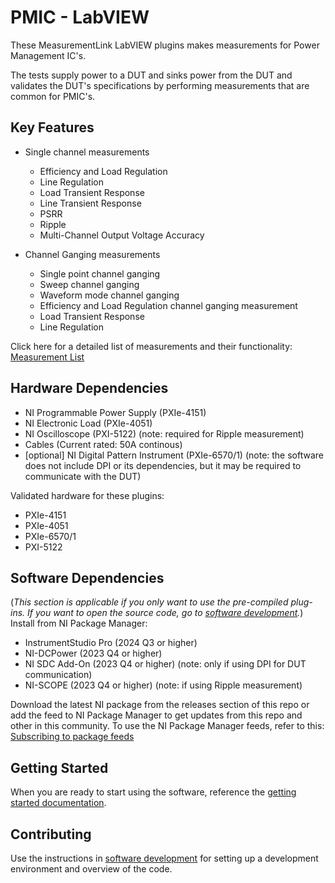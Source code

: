 # PMIC - LabVIEW

 These MeasurementLink LabVIEW plugins makes measurements for Power Management IC's.
 
 The tests supply power to a DUT and sinks power from the DUT and validates the DUT's specifications by performing measurements that are common for PMIC's.

## Key Features

 - Single channel measurements
   - Efficiency and Load Regulation
   - Line Regulation
   - Load Transient Response
   - Line Transient Response
   - PSRR
   - Ripple
   - Multi-Channel Output Voltage Accuracy

 - Channel Ganging measurements
   - Single point channel ganging
   - Sweep channel ganging
   - Waveform mode channel ganging
   - Efficiency and Load Regulation channel ganging measurement
   - Load Transient Response
   - Line Regulation

Click here for a detailed list of measurements and their functionality: [Measurement List](docs/measurements/meas-index.md)

## Hardware Dependencies

- NI Programmable Power Supply (PXIe-4151)
- NI Electronic Load (PXIe-4051)
- NI Oscilloscope (PXI-5122) (note: required for Ripple measurement)
- Cables (Current rated: 50A continous)
- [optional] NI Digital Pattern Instrument (PXIe-6570/1) (note: the software does not include DPI or its dependencies, but it may be required to communicate with the DUT)

Validated hardware for these plugins:
- PXIe-4151
- PXIe-4051
- PXIe-6570/1
- PXI-5122

## Software Dependencies
(*This section is applicable if you only want to use the pre-compiled plug-ins. If you want to open the source code, go to [software development](docs/sw-dev.md).*)  
Install from NI Package Manager:

- InstrumentStudio Pro (2024 Q3 or higher)
- NI-DCPower (2023 Q4 or higher)
- NI SDC Add-On (2023 Q4 or higher) (note: only if using DPI for DUT communication)
- NI-SCOPE (2023 Q4 or higher) (note: if using Ripple measurement)

Download the latest NI package from the releases section of this repo or add the feed to NI Package Manager to get updates from this repo and other in this community. To use the NI Package Manager feeds, refer to this: [Subscribing to package feeds](https://github.com/NI-MeasurementLink-Plug-Ins/package-manager-feeds)

## Getting Started
When you are ready to start using the software, reference the [getting started documentation](docs/help.md).

## Contributing
Use the instructions in [software development](docs/sw-dev.md) for setting up a development environment and overview of the code.
